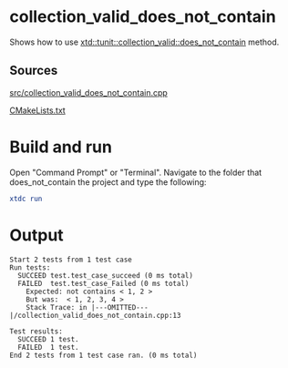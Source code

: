 # collection_valid_does_not_contain

Shows how to use [xtd::tunit::collection_valid::does_not_contain](https://gammasoft71.github.io/xtd/reference_guides/latest/classxtd_1_1tunit_1_1collection__valid.html#afd25628a4dbdb35e0e9363edb7e3af38) method.

## Sources

[src/collection_valid_does_not_contain.cpp](src/collection_valid_does_not_contain.cpp)

[CMakeLists.txt](CMakeLists.txt)

# Build and run

Open "Command Prompt" or "Terminal". Navigate to the folder that does_not_contain the project and type the following:

```cmake
xtdc run
```

# Output

```
Start 2 tests from 1 test case
Run tests:
  SUCCEED test.test_case_succeed (0 ms total)
  FAILED  test.test_case_Failed (0 ms total)
    Expected: not contains < 1, 2 >
    But was:  < 1, 2, 3, 4 >
    Stack Trace: in |---OMITTED---|/collection_valid_does_not_contain.cpp:13

Test results:
  SUCCEED 1 test.
  FAILED  1 test.
End 2 tests from 1 test case ran. (0 ms total)
```
